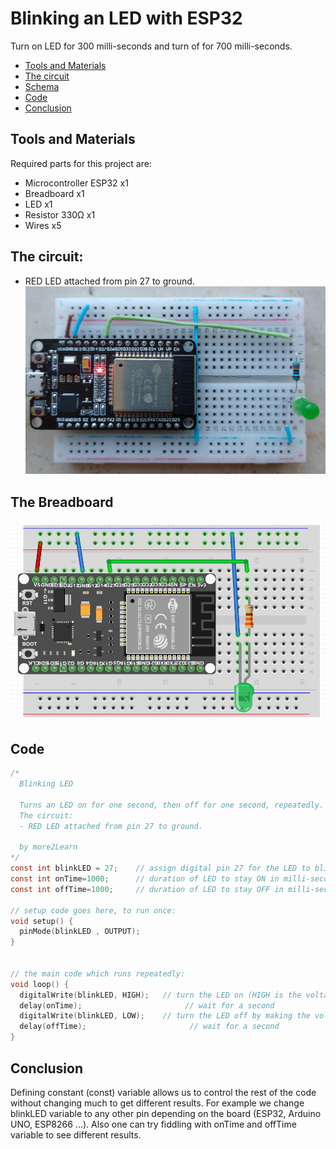 # Blinking an LED with ESP32

Turn on LED for 300 milli-seconds and turn of for 700 milli-seconds.

- [Tools and Materials](#tools-and-materials)
- [The circuit](#the-circuit)
- [Schema](#schema)
- [Code](#code)
- [Conclusion](#conclusion)

## Tools and Materials
Required parts for this project are:
- Microcontroller ESP32 x1
- Breadboard x1
- LED x1
- Resistor 330Ω x1
- Wires x5

## The circuit:
  - RED LED attached from pin 27 to ground.
  ![The Breadboard](./assets/01_BlinkLED_schema.jpg?raw=true)
## The Breadboard
![The Breadboard](./assets/01_BlinkLED_Breadboard.PNG?raw=true)

## Code
```c
/*
  Blinking LED
  
  Turns an LED on for one second, then off for one second, repeatedly.
  The circuit:
  - RED LED attached from pin 27 to ground.
  
  by more2Learn
*/
const int blinkLED = 27;    // assign digital pin 27 for the LED to blink
const int onTime=1000;      // duration of LED to stay ON in milli-seconds
const int offTime=1000;     // duration of LED to stay OFF in milli-seconds

// setup code goes here, to run once:
void setup() {
  pinMode(blinkLED , OUTPUT);
}


// the main code which runs repeatedly:
void loop() {
  digitalWrite(blinkLED, HIGH);   // turn the LED on (HIGH is the voltage level)
  delay(onTime);                       // wait for a second
  digitalWrite(blinkLED, LOW);    // turn the LED off by making the voltage LOW
  delay(offTime);                       // wait for a second
}
```

## Conclusion
Defining constant (const) variable allows us to control the rest of the code without changing much to get different results. For example we change blinkLED variable to any other pin depending on the board (ESP32, Arduino UNO, ESP8266 ...).  Also one can try fiddling with onTime and offTime variable to see different results.
